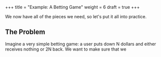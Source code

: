 +++
title = "Example: A Betting Game"
weight = 6
draft = true
+++

We now have all of the pieces we need, so let's put it all into practice.

## The Problem

Imagine a very simple betting game: a user puts down N dollars and either receives nothing or 2N back. We want to make sure that we 
